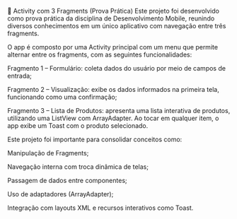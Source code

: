 🧩 Activity com 3 Fragments (Prova Prática)
Este projeto foi desenvolvido como prova prática da disciplina de Desenvolvimento Mobile, reunindo diversos conhecimentos em um único aplicativo com navegação entre três fragments.

O app é composto por uma Activity principal com um menu que permite alternar entre os fragments, com as seguintes funcionalidades:

Fragmento 1 – Formulário: coleta dados do usuário por meio de campos de entrada;

Fragmento 2 – Visualização: exibe os dados informados na primeira tela, funcionando como uma confirmação;

Fragmento 3 – Lista de Produtos: apresenta uma lista interativa de produtos, utilizando uma ListView com ArrayAdapter. Ao tocar em qualquer item, o app exibe um Toast com o produto selecionado.

Este projeto foi importante para consolidar conceitos como:

Manipulação de Fragments;

Navegação interna com troca dinâmica de telas;

Passagem de dados entre componentes;

Uso de adaptadores (ArrayAdapter);

Integração com layouts XML e recursos interativos como Toast.
